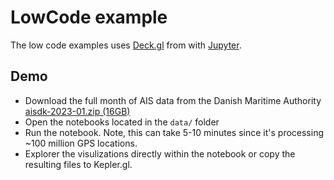 
# LowCode example

The low code examples uses [Deck.gl](https://deckgl.readthedocs.io/en/latest/) from with [Jupyter](https://jupyter.org/).

## Demo

- Download the full month of AIS data from the Danish Maritime Authority [aisdk-2023-01.zip (16GB)](http://web.ais.dk/aisdata/aisdk-2023-01.zip)
- Open the notebooks located in the `data/` folder
- Run the notebook. Note, this can take 5-10 minutes since it's processing ~100 million GPS locations.
- Explorer the visulizations directly within the notebook or copy the resulting files to Kepler.gl.
